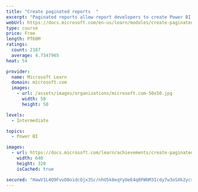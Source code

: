 ```yaml
---
title: "Create paginated reports  "
excerpt: "Paginated reports allow report developers to create Power BI artifacts that have tightly controlled rendering requirements. Paginated reports are ideal for creating sales invoices, receipts, purchase orders, and tabular data. This module will teach you how to create reports, add parameters, and work with tables and charts in paginated reports."
webUrl: https://docs.microsoft.com/en-us/learn/modules/create-paginated-reports-power-bi/
type: course
price: Free
length: PT60M
ratings:
  count: 2187
  average: 4.7347965
heat: 54

provider:
  name: Microsoft Learn
  domain: microsoft.com
  images:
    - url: /assets/images/organizations/microsoft.com-50x50.jpg
      width: 50
      height: 50

levels:
  - Intermediate

topics:
  - Power BI

images:
  - url: https://docs.microsoft.com/learn/achievements/create-paginated-reports-power-bi-social.png
    width: 640
    height: 320
    isCached: true

secured: "HawV1L4Q9FvvD8oidcOjx3Sc/nhU5k8eqYyOeE4q0FWbM3Icdy7w3oSXk2ycsf5rU1P9G8haXOyI8BQ9Cv9hY0dpUchM4qFgxlb3NDX7oIOo31c1k4zYRumvRyp6XGGtdFDfx57/jGWi06oIkkDqLeQRcmdIYCKj/Cr80dpS6jx/vWhjg/FDLJ61D4cj+1ngX6NBD3NAw43dR5ofmvA1kO/ylELp4vnCbbxDDOW4a38GgNFDqv3MwPCEkx0L0DkKhlpwPSqrX6D3I5GgfWNS0/lSLkQcY49K9/pfHG3S5sdsUj6h8844wQgGbYbZlm6SGXWSvT2w1PysuZi4HsJVRCAv5XBhWjtLARjQ2FbNjBQdbv70d/+0QYh2WBdOPhiBM0t5jDBQ802MaQC/3xdr5f6GjWE8g8ojCNl+v0qF+Ts=;qca9vRo7UaLJmhTw1meVQA=="
---
```


